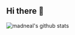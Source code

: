 ## Hi there 👋
<!--
🧑‍💻 A confused university student currently studying software engineering.

💻 Currently only know some basic C, Java, Python, MySQL, and JavaScript.

🌱 I’m currently learning Front-end development, spring boot, vue...

😘 I'm not very good at using GitHub, please forgive me!
-->
![madneal's github stats](https://github-readme-stats.vercel.app/api?username=JeanAulis&show_icons=true&theme=radical)


<!--
**JeanAulis/JeanAulis** is a ✨ _special_ ✨ repository because its `README.md` (this file) appears on your GitHub profile.

Here are some ideas to get you started:

- 🔭 I’m currently working on ...
- 🌱 I’m currently learning ...
- 👯 I’m looking to collaborate on ...
- 🤔 I’m looking for help with ...
- 💬 Ask me about ...
- 📫 How to reach me: ...
- 😄 Pronouns: ...
- ⚡ Fun fact: ...
-->
